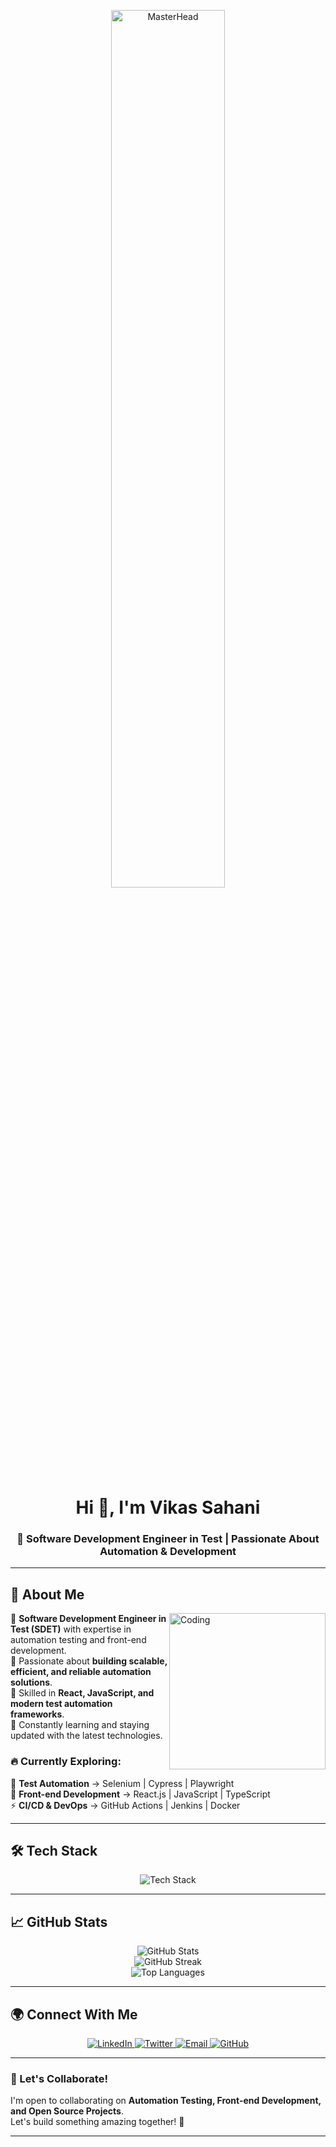 <!-- Masterhead -->
<p align="center">
  <img src="https://media2.giphy.com/media/v1.Y2lkPTc5MGI3NjExaDJwdDU2Y250ODAwNG1tdGhzYTF6a2RwM2xjczE4amtqdHhnNHh4NSZlcD12MV9pbnRlcm5hbF9naWZfYnlfaWQmY3Q9Zw/zoQmocXZNtaoRKy49J/giphy.gif" alt="MasterHead" width="60%">
</p>

<h1 align="center">Hi 👋, I'm Vikas Sahani</h1>
<h3 align="center">🚀 Software Development Engineer in Test | Passionate About Automation & Development</h3>

---

## 🚀 About Me  
<img align="right" alt="Coding" width="250" src="https://media1.giphy.com/media/v1.Y2lkPTc5MGI3NjExdWttYWdxYnV3dzFhcDZuMXR4aWdkZjN5Z3FobXBvMGR0dmtsM2NvdCZlcD12MV9pbnRlcm5hbF9naWZfYnlfaWQmY3Q9Zw/RatNF4ZuRisGEgUpZp/giphy.gif">

🔹 **Software Development Engineer in Test (SDET)** with expertise in automation testing and front-end development.  
🔹 Passionate about **building scalable, efficient, and reliable automation solutions**.  
🔹 Skilled in **React, JavaScript, and modern test automation frameworks**.  
🔹 Constantly learning and staying updated with the latest technologies.  

### 🔥 Currently Exploring:  
🚀 **Test Automation** → Selenium | Cypress | Playwright  
🎨 **Front-end Development** → React.js | JavaScript | TypeScript  
⚡ **CI/CD & DevOps** → GitHub Actions | Jenkins | Docker  

---

## 🛠 Tech Stack  
<p align="center">
  <img src="https://skillicons.dev/icons?i=java,selenium,cypress,react,js,ts,html,css,bootstrap,tailwind,git,postman,mysql" alt="Tech Stack">
</p>

---

## 📈 GitHub Stats  
<p align="center">
  <img src="https://github-readme-stats.vercel.app/api?username=vikas-sahani8&show_icons=true&theme=radical" alt="GitHub Stats">
  <br>
  <img src="https://github-readme-streak-stats.herokuapp.com/?user=vikas-sahani8&theme=radical" alt="GitHub Streak">
  <br>
  <img src="https://github-readme-stats.vercel.app/api/top-langs?username=vikas-sahani8&show_icons=true&layout=compact&theme=radical" alt="Top Languages">
</p>

---

## 🌍 Connect With Me  
<p align="center">
  <a href="https://linkedin.com/in/vikas-sahani-dev" target="_blank">
    <img src="https://img.shields.io/badge/LinkedIn-%230077B5.svg?style=for-the-badge&logo=linkedin&logoColor=white" alt="LinkedIn">
  </a>
  <a href="https://twitter.com/" target="_blank">
    <img src="https://img.shields.io/badge/Twitter-%231DA1F2.svg?style=for-the-badge&logo=twitter&logoColor=white" alt="Twitter">
  </a>
  <a href="mailto:sahani8vikas@gmail.com">
    <img src="https://img.shields.io/badge/Email-D14836?style=for-the-badge&logo=gmail&logoColor=white" alt="Email">
  </a>
  <a href="https://github.com/vikas-sahani8" target="_blank">
    <img src="https://img.shields.io/badge/GitHub-171515?style=for-the-badge&logo=github&logoColor=white" alt="GitHub">
  </a>
</p>

---

### 🚀 Let's Collaborate!  
I'm open to collaborating on **Automation Testing, Front-end Development, and Open Source Projects**.  
Let's build something amazing together! 🚀  

---
